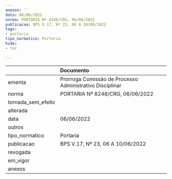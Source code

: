 ```yaml
---
anexos: ''
data: 06/06/2022
norma: PORTARIA Nº 8248/CRG, 06/06/2022
publicacao: BPS V.17, Nº 23, 06 A 10/06/2022
tags:
- portaria
tipo_normatico: Portaria
hide: 
- toc 
 
---
```


|                    | Documento                                                |
|:-------------------|:---------------------------------------------------------|
| ementa             | Prorroga Comissão de Processo Administrativo Disciplinar |
| norma              | PORTARIA Nº 8248/CRG, 06/06/2022                         |
| tornada_sem_efeito |                                                          |
| alterada           |                                                          |
| data               | 06/06/2022                                               |
| outros             |                                                          |
| tipo_normatico     | Portaria                                                 |
| publicacao         | BPS V.17, Nº 23, 06 A 10/06/2022                         |
| revogada           |                                                          |
| em_vigor           |                                                          |
| anexos             |                                                          |